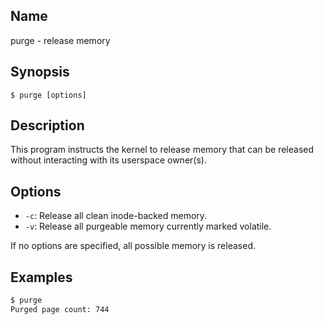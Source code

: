 ## Name

purge - release memory

## Synopsis

```**sh
$ purge [options]
```

## Description

This program instructs the kernel to release memory that can
be released without interacting with its userspace owner(s).

## Options

* `-c`: Release all clean inode-backed memory.
* `-v`: Release all purgeable memory currently marked volatile.

If no options are specified, all possible memory is released.

## Examples

```sh
$ purge
Purged page count: 744
```
